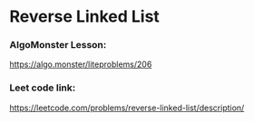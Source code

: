 # Reverse Linked List

### AlgoMonster Lesson:

https://algo.monster/liteproblems/206

### Leet code link:

https://leetcode.com/problems/reverse-linked-list/description/
